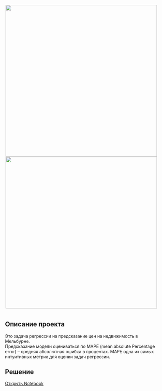 <div id="header" align="center">
  <img src="https://victorzhou.com/media/keras-posts/keras-nn.png" width="500"/> 
</div>
 
 <div id="header" align="center">
  <img src="https://pbs.twimg.com/media/Dj4vAIDV4AAPOkJ.jpg](https://cdn.ananasposter.ru/image/cache/catalog/poster/mult/81/20214-1000x830.jpg" width="500"/> 
</div>

# 
## Описание проекта

Это задача регрессии на предсказание цен на недвижимость в Мельбурне.  
Предсказание модели оцениваться по MAPE (mean absolute Percentage error) – средняя абсолютная ошибка в процентах. 
MAPE одна из самых интуитивных метрик для оценки задач регрессии.


## Решение
[Открыть Notebook](./catboost-or-keras-which-is-better.ipynb)
